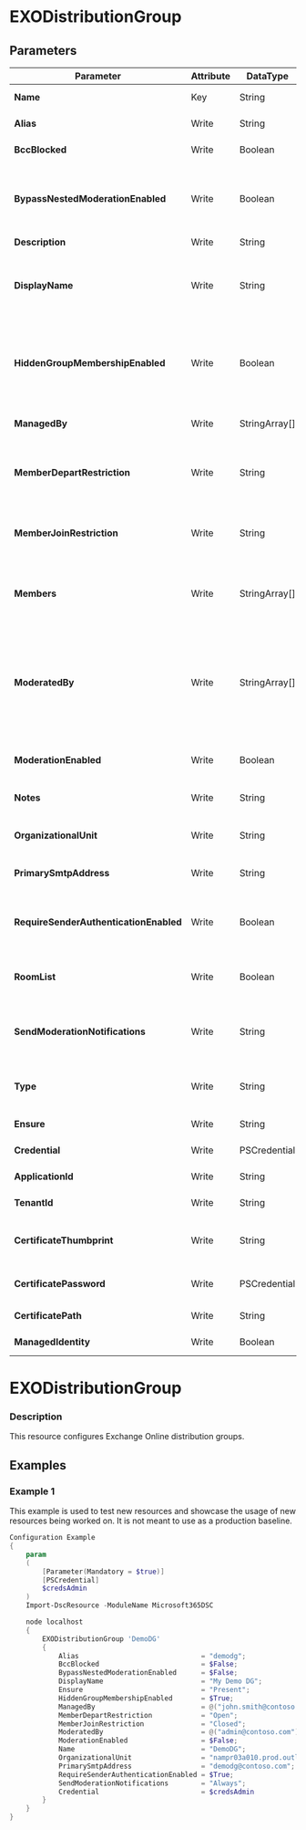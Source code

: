 ﻿# EXODistributionGroup

## Parameters

| Parameter | Attribute | DataType | Description | Allowed Values |
| --- | --- | --- | --- | --- |
| **Name** | Key | String | The Name parameter specifies a unique name for the address list. ||
| **Alias** | Write | String | Exchange alias (also known as the mail nickname) for the recipient ||
| **BccBlocked** | Write | Boolean | Is Bcc blocked for the distribution group. ||
| **BypassNestedModerationEnabled** | Write | Boolean | The ByPassNestedModerationEnabled parameter specifies how to handle message approval when a moderated group contains other moderated groups as members. ||
| **Description** | Write | String | Description of the distribution group. ||
| **DisplayName** | Write | String | The DisplayName parameter specifies the display name of the group. The display name is visible in the Exchange admin center and in address lists. The maximum length is 256 characters. ||
| **HiddenGroupMembershipEnabled** | Write | Boolean | The HiddenGroupMembershipEnabled switch specifies whether to hide the members of the distribution group from members of the group and users who aren't members of the group. ||
| **ManagedBy** | Write | StringArray[] | The ManagedBy parameter specifies an owner for the group. A group must have at least one owner. ||
| **MemberDepartRestriction** | Write | String | The MemberDepartRestriction parameter specifies the restrictions that you put on requests to leave the group. Valid values are: Open & Closed |Open, Closed|
| **MemberJoinRestriction** | Write | String | The MemberJoinRestriction parameter specifies the restrictions that you put on requests to join the group. Valid values are: Open, Closed & ApprovalRequired |Open, Closed, ApprovalRequired|
| **Members** | Write | StringArray[] | The Members parameter specifies the recipients (mail-enabled objects) that are members of the group. You can use any value that uniquely identifies the recipient. ||
| **ModeratedBy** | Write | StringArray[] | The ModeratedBy parameter specifies one or more moderators for this group. A moderator approves messages sent to the group before the messages are delivered. A moderator must be a mailbox, mail user, or mail contact in your organization. You can use any value that uniquely identifies the moderator. ||
| **ModerationEnabled** | Write | Boolean | The ModerationEnabled parameter specifies whether moderation is enabled for this recipient. ||
| **Notes** | Write | String | The Notes parameters specifies additional information about the object. ||
| **OrganizationalUnit** | Write | String | The OrganizationalUnit parameter specifies the location in Active Directory where the group is created. ||
| **PrimarySmtpAddress** | Write | String | The PrimarySmtpAddress parameter specifies the primary return email address that's used for the recipient. ||
| **RequireSenderAuthenticationEnabled** | Write | Boolean | The RequireSenderAuthenticationEnabled parameter specifies whether to accept messages only from authenticated (internal) senders. ||
| **RoomList** | Write | Boolean | The RoomList switch specifies that all members of this distribution group are room mailboxes. You don't need to specify a value with this switch. ||
| **SendModerationNotifications** | Write | String | The SendModerationNotifications parameter specifies when moderation notification messages are sent. Valid values are: Always, Internal & Never |Always, Internal, Never|
| **Type** | Write | String | The Type parameter specifies the type of group that you want to create. Valid values are: Distribution & Security |Distribution, Security|
| **Ensure** | Write | String | Specifies if this AddressList should exist. |Present, Absent|
| **Credential** | Write | PSCredential | Credentials of the Exchange Global Admin ||
| **ApplicationId** | Write | String | Id of the Azure Active Directory application to authenticate with. ||
| **TenantId** | Write | String | Id of the Azure Active Directory tenant used for authentication. ||
| **CertificateThumbprint** | Write | String | Thumbprint of the Azure Active Directory application's authentication certificate to use for authentication. ||
| **CertificatePassword** | Write | PSCredential | Username can be made up to anything but password will be used for CertificatePassword ||
| **CertificatePath** | Write | String | Path to certificate used in service principal usually a PFX file. ||
| **ManagedIdentity** | Write | Boolean | Managed ID being used for authentication. ||

# EXODistributionGroup

### Description

This resource configures Exchange Online distribution groups.

## Examples

### Example 1

This example is used to test new resources and showcase the usage of new resources being worked on.
It is not meant to use as a production baseline.

```powershell
Configuration Example
{
    param
    (
        [Parameter(Mandatory = $true)]
        [PSCredential]
        $credsAdmin
    )
    Import-DscResource -ModuleName Microsoft365DSC

    node localhost
    {
        EXODistributionGroup 'DemoDG'
        {
            Alias                              = "demodg";
            BccBlocked                         = $False;
            BypassNestedModerationEnabled      = $False;
            DisplayName                        = "My Demo DG";
            Ensure                             = "Present";
            HiddenGroupMembershipEnabled       = $True;
            ManagedBy                          = @("john.smith@contoso.com");
            MemberDepartRestriction            = "Open";
            MemberJoinRestriction              = "Closed";
            ModeratedBy                        = @("admin@contoso.com");
            ModerationEnabled                  = $False;
            Name                               = "DemoDG";
            OrganizationalUnit                 = "nampr03a010.prod.outlook.com/Microsoft Exchange Hosted Organizations/contoso.com";
            PrimarySmtpAddress                 = "demodg@contoso.com";
            RequireSenderAuthenticationEnabled = $True;
            SendModerationNotifications        = "Always";
            Credential                         = $credsAdmin
        }
    }
}
```

